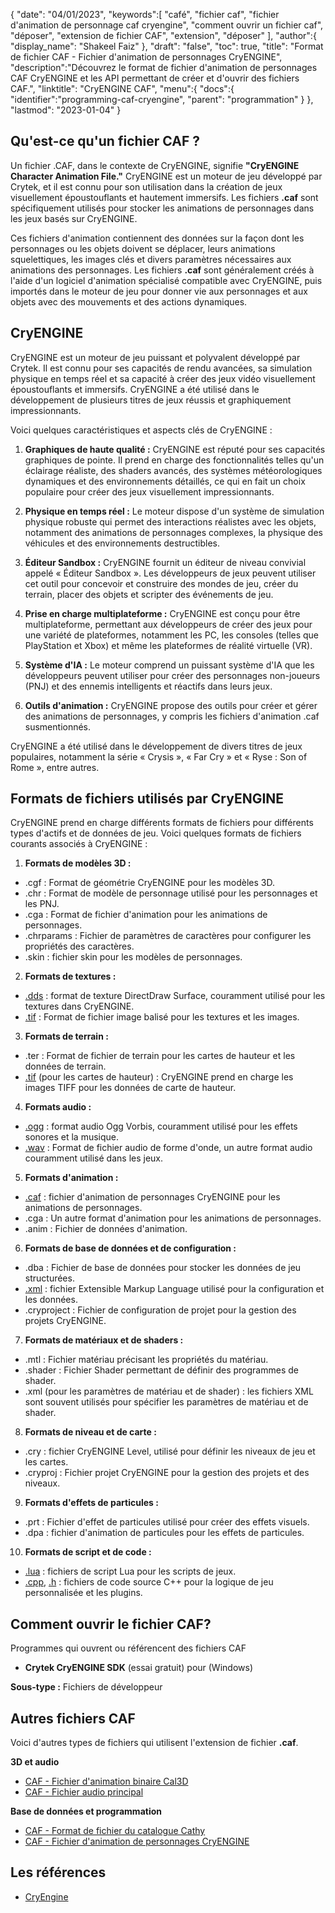 {
"date": "04/01/2023",
   "keywords":[
"café",
"fichier caf",
"fichier d'animation de personnage caf cryengine",
"comment ouvrir un fichier caf",
"déposer",
"extension de fichier CAF",
"extension",
"déposer"
],
   "author":{
"display_name": "Shakeel Faiz"
},
"draft": "false",
"toc": true,
"title": "Format de fichier CAF - Fichier d'animation de personnages CryENGINE",
   "description":"Découvrez le format de fichier d'animation de personnages CAF CryENGINE et les API permettant de créer et d'ouvrir des fichiers CAF.",
"linktitle": "CryENGINE CAF",
   "menu":{
      "docs":{
         "identifier":"programming-caf-cryengine",
"parent": "programmation"
}
},
"lastmod": "2023-01-04"
}

## Qu'est-ce qu'un fichier CAF ?

Un fichier .CAF, dans le contexte de CryENGINE, signifie **"CryENGINE Character Animation File."** CryENGINE est un moteur de jeu développé par Crytek, et il est connu pour son utilisation dans la création de jeux visuellement époustouflants et hautement immersifs. Les fichiers **.caf** sont spécifiquement utilisés pour stocker les animations de personnages dans les jeux basés sur CryENGINE.

Ces fichiers d'animation contiennent des données sur la façon dont les personnages ou les objets doivent se déplacer, leurs animations squelettiques, les images clés et divers paramètres nécessaires aux animations des personnages. Les fichiers **.caf** sont généralement créés à l'aide d'un logiciel d'animation spécialisé compatible avec CryENGINE, puis importés dans le moteur de jeu pour donner vie aux personnages et aux objets avec des mouvements et des actions dynamiques.

## CryENGINE

CryENGINE est un moteur de jeu puissant et polyvalent développé par Crytek. Il est connu pour ses capacités de rendu avancées, sa simulation physique en temps réel et sa capacité à créer des jeux vidéo visuellement époustouflants et immersifs. CryENGINE a été utilisé dans le développement de plusieurs titres de jeux réussis et graphiquement impressionnants.

Voici quelques caractéristiques et aspects clés de CryENGINE :

1. **Graphiques de haute qualité :** CryENGINE est réputé pour ses capacités graphiques de pointe. Il prend en charge des fonctionnalités telles qu'un éclairage réaliste, des shaders avancés, des systèmes météorologiques dynamiques et des environnements détaillés, ce qui en fait un choix populaire pour créer des jeux visuellement impressionnants.
    
















2. **Physique en temps réel :** Le moteur dispose d'un système de simulation physique robuste qui permet des interactions réalistes avec les objets, notamment des animations de personnages complexes, la physique des véhicules et des environnements destructibles.
    
















3. **Éditeur Sandbox :** CryENGINE fournit un éditeur de niveau convivial appelé « Éditeur Sandbox ». Les développeurs de jeux peuvent utiliser cet outil pour concevoir et construire des mondes de jeu, créer du terrain, placer des objets et scripter des événements de jeu.
    
















4. **Prise en charge multiplateforme :** CryENGINE est conçu pour être multiplateforme, permettant aux développeurs de créer des jeux pour une variété de plateformes, notamment les PC, les consoles (telles que PlayStation et Xbox) et même les plateformes de réalité virtuelle (VR).
    
















5. **Système d'IA :** Le moteur comprend un puissant système d'IA que les développeurs peuvent utiliser pour créer des personnages non-joueurs (PNJ) et des ennemis intelligents et réactifs dans leurs jeux.
    
















6. **Outils d'animation :** CryENGINE propose des outils pour créer et gérer des animations de personnages, y compris les fichiers d'animation .caf susmentionnés.
    
















CryENGINE a été utilisé dans le développement de divers titres de jeux populaires, notamment la série « Crysis », « Far Cry » et « Ryse : Son of Rome », entre autres.

## Formats de fichiers utilisés par CryENGINE

CryENGINE prend en charge différents formats de fichiers pour différents types d'actifs et de données de jeu. Voici quelques formats de fichiers courants associés à CryENGINE :

1. **Formats de modèles 3D :**
    
















- .cgf : Format de géométrie CryENGINE pour les modèles 3D.
- .chr : Format de modèle de personnage utilisé pour les personnages et les PNJ.
- .cga : Format de fichier d'animation pour les animations de personnages.
- .chrparams : Fichier de paramètres de caractères pour configurer les propriétés des caractères.
- .skin : fichier skin pour les modèles de personnages.
2. **Formats de textures :**
    
















- [.dds](/fr/image/dds/) : format de texture DirectDraw Surface, couramment utilisé pour les textures dans CryENGINE.
- [.tif](/fr/image/tiff/) : Format de fichier image balisé pour les textures et les images.
3. **Formats de terrain :**
    
















- .ter : Format de fichier de terrain pour les cartes de hauteur et les données de terrain.
- [.tif](/fr/image/tiff/) (pour les cartes de hauteur) : CryENGINE prend en charge les images TIFF pour les données de carte de hauteur.
4. **Formats audio :**
    
















- [.ogg](/fr/audio/ogg/) : format audio Ogg Vorbis, couramment utilisé pour les effets sonores et la musique.
- [.wav](/fr/audio/wav/) : Format de fichier audio de forme d'onde, un autre format audio couramment utilisé dans les jeux.
5. **Formats d'animation :**
    
















- [.caf](/fr/database/caf/) : fichier d'animation de personnages CryENGINE pour les animations de personnages.
- .cga : Un autre format d'animation pour les animations de personnages.
- .anim : Fichier de données d'animation.
6. **Formats de base de données et de configuration :**
    
















- .dba : Fichier de base de données pour stocker les données de jeu structurées.
- [.xml](/fr/web/xml/) : fichier Extensible Markup Language utilisé pour la configuration et les données.
- .cryproject : Fichier de configuration de projet pour la gestion des projets CryENGINE.
7. **Formats de matériaux et de shaders :**
    
















- .mtl : Fichier matériau précisant les propriétés du matériau.
- .shader : Fichier Shader permettant de définir des programmes de shader.
- .xml (pour les paramètres de matériau et de shader) : les fichiers XML sont souvent utilisés pour spécifier les paramètres de matériau et de shader.
8. **Formats de niveau et de carte :**
    
















- .cry : fichier CryENGINE Level, utilisé pour définir les niveaux de jeu et les cartes.
- .cryproj : Fichier projet CryENGINE pour la gestion des projets et des niveaux.
9. **Formats d'effets de particules :**
    
















- .prt : Fichier d'effet de particules utilisé pour créer des effets visuels.
- .dpa : fichier d'animation de particules pour les effets de particules.
10. **Formats de script et de code :**
    
















- [.lua](/fr/programming/lua/) : fichiers de script Lua pour les scripts de jeux.
- [.cpp](/fr/programming/cpp/), [.h](/fr/programming/h/) : fichiers de code source C++ pour la logique de jeu personnalisée et les plugins.

## Comment ouvrir le fichier CAF?

Programmes qui ouvrent ou référencent des fichiers CAF

- **Crytek CryENGINE SDK** (essai gratuit) pour (Windows)

**Sous-type :** Fichiers de développeur

## Autres fichiers CAF

Voici d'autres types de fichiers qui utilisent l'extension de fichier **.caf**.

**3D et audio**
- [CAF - Fichier d'animation binaire Cal3D](/fr/3d/caf-cal3d/)
- [CAF - Fichier audio principal](/fr/audio/caf/)

**Base de données et programmation**
- [CAF - Format de fichier du catalogue Cathy](/fr/database/caf/)
- [CAF - Fichier d'animation de personnages CryENGINE](/fr/programming/caf-cryengine/)

## Les références
* [CryEngine](https://en.wikipedia.org/wiki/CryEngine)

